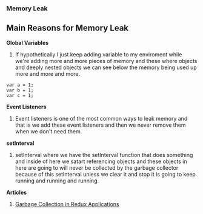 ### Memory Leak

## Main Reasons for Memory Leak

**Global Variables**

1. If hypothetically I just keep adding variable to my enviroment while we're adding more and more pieces of memory and these where objects and deeply nested objects we can see below the memory being used up more and more and more.

```
var a = 1;
var b = 1;
var c = 1;
```

**Event Listeners**

1. Event listeners is one of the most common ways to leak memory and that is we add these event listeners and then we never remove them when we don't need them.

**setInterval**

1. setInterval where we have the setInterval function that does something and inside of here we satart referencing objects and these objects in here are going to will never be collected by the garbage collector because of this setInterval unless we clear it and stop it is going to keep running and running and running.

**Articles**

1. [Garbage Collection in Redux Applications](https://developers.soundcloud.com/blog/garbage-collection-in-redux-applications)
